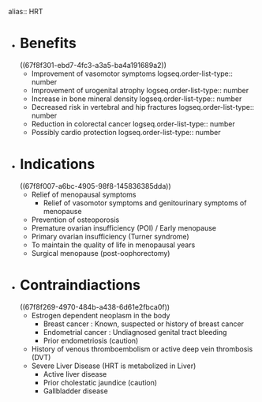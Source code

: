 alias:: HRT

- # Benefits
  ((67f8f301-ebd7-4fc3-a3a5-ba4a191689a2))
	- Improvement of vasomotor symptoms
	  logseq.order-list-type:: number
	- Improvement of urogenital atrophy
	  logseq.order-list-type:: number
	- Increase in bone mineral density
	  logseq.order-list-type:: number
	- Decreased risk in vertebral and hip fractures
	  logseq.order-list-type:: number
	- Reduction in colorectal cancer
	  logseq.order-list-type:: number
	- Possibly cardio protection
	  logseq.order-list-type:: number
- # Indications
  ((67f8f007-a6bc-4905-98f8-145836385dda))
	- Relief of menopausal symptoms
		- Relief of vasomotor symptoms and genitourinary symptoms of menopause
	- Prevention of osteoporosis
	- Premature ovarian insufficiency (POI) / Early menopause
	- Primary ovarian insufficiency (Turner syndrome)
	- To maintain the quality of life in menopausal years
	- Surgical menopause (post-oophorectomy)
- # Contraindiactions
  ((67f8f269-4970-484b-a438-6d61e2fbca0f))
	- Estrogen dependent neoplasm in the body
		- Breast cancer : Known, suspected or history of breast cancer
		- Endometrial cancer : Undiagnosed genital tract bleeding
		- Prior endometriosis (caution)
	- History of venous thromboembolism or active deep vein thrombosis (DVT)
	- Severe Liver Disease (HRT is metabolized in Liver)
		- Active liver disease
		- Prior cholestatic jaundice (caution)
		- Gallbladder disease